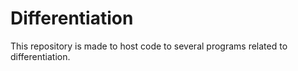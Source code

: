 # Differentiation
This repository is made to host code to several programs related to differentiation.
